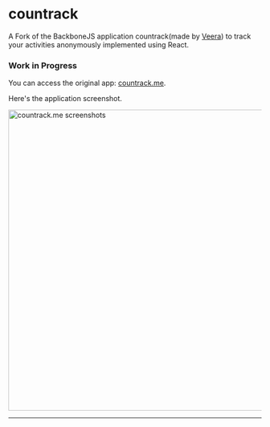 countrack
=========

A Fork of the BackboneJS application countrack(made by <a href="https://github.com/vraa">Veera</a>) to track your activities anonymously implemented using React.

<h3>Work in Progress</h3>

You can access the original app: [countrack.me](http://veerasundar.com/app/countrack/).

Here's the application screenshot.

<a href="http://countrack.me" title="Countrack.me - A JavaScript application to track your activities anonymously."><img src="http://farm8.staticflickr.com/7452/9654303220_fbe8facf08_c.jpg" width="800" height="600" alt="countrack.me screenshots"></a>

---
